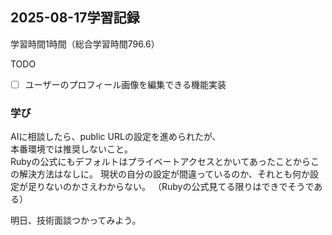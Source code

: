 ## 2025-08-17学習記録
学習時間1時間（総合学習時間796.6）

TODO
- [ ] ユーザーのプロフィール画像を編集できる機能実装


### 学び
AIに相談したら、public URLの設定を進められたが、  
本番環境では推奨しないこと。  
Rubyの公式にもデフォルトはプライベートアクセスとかいてあったことからこの解決方法はなしに。
現状の自分の設定が間違っているのか、それとも何か設定が足りないのかさえわからない。
（Rubyの公式見てる限りはできでそうである）

明日、技術面談つかってみよう。